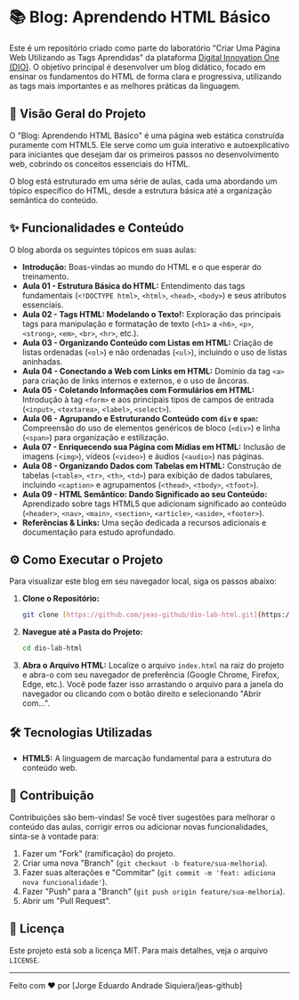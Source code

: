 # 📚 Blog: Aprendendo HTML Básico

Este é um repositório criado como parte do laboratório "Criar Uma Página Web Utilizando as Tags Aprendidas" da plataforma [Digital Innovation One (DIO)](https://www.dio.me/). O objetivo principal é desenvolver um blog didático, focado em ensinar os fundamentos do HTML de forma clara e progressiva, utilizando as tags mais importantes e as melhores práticas da linguagem.

## 🚀 Visão Geral do Projeto

O "Blog: Aprendendo HTML Básico" é uma página web estática construída puramente com HTML5. Ele serve como um guia interativo e autoexplicativo para iniciantes que desejam dar os primeiros passos no desenvolvimento web, cobrindo os conceitos essenciais do HTML.

O blog está estruturado em uma série de aulas, cada uma abordando um tópico específico do HTML, desde a estrutura básica até a organização semântica do conteúdo.

## ✨ Funcionalidades e Conteúdo

O blog aborda os seguintes tópicos em suas aulas:

-  **Introdução:** Boas-vindas ao mundo do HTML e o que esperar do treinamento.
-  **Aula 01 - Estrutura Básica do HTML:** Entendimento das tags fundamentais (`<!DOCTYPE html>`, `<html>`, `<head>`, `<body>`) e seus atributos essenciais.
-  **Aula 02 - Tags HTML: Modelando o Texto!:** Exploração das principais tags para manipulação e formatação de texto (`<h1>` a `<h6>`, `<p>`, `<strong>`, `<em>`, `<br>`, `<hr>`, etc.).
-  **Aula 03 - Organizando Conteúdo com Listas em HTML:** Criação de listas ordenadas (`<ol>`) e não ordenadas (`<ul>`), incluindo o uso de listas aninhadas.
-  **Aula 04 - Conectando a Web com Links em HTML:** Domínio da tag `<a>` para criação de links internos e externos, e o uso de âncoras.
-  **Aula 05 - Coletando Informações com Formulários em HTML:** Introdução à tag `<form>` e aos principais tipos de campos de entrada (`<input>`, `<textarea>`, `<label>`, `<select>`).
-  **Aula 06 - Agrupando e Estruturando Conteúdo com `div` e `span`:** Compreensão do uso de elementos genéricos de bloco (`<div>`) e linha (`<span>`) para organização e estilização.
-  **Aula 07 - Enriquecendo sua Página com Mídias em HTML:** Inclusão de imagens (`<img>`), vídeos (`<video>`) e áudios (`<audio>`) nas páginas.
-  **Aula 08 - Organizando Dados com Tabelas em HTML:** Construção de tabelas (`<table>`, `<tr>`, `<th>`, `<td>`) para exibição de dados tabulares, incluindo `<caption>` e agrupamentos (`<thead>`, `<tbody>`, `<tfoot>`).
-  **Aula 09 - HTML Semântico: Dando Significado ao seu Conteúdo:** Aprendizado sobre tags HTML5 que adicionam significado ao conteúdo (`<header>`, `<nav>`, `<main>`, `<section>`, `<article>`, `<aside>`, `<footer>`).
-  **Referências & Links:** Uma seção dedicada a recursos adicionais e documentação para estudo aprofundado.

## ⚙️ Como Executar o Projeto

Para visualizar este blog em seu navegador local, siga os passos abaixo:

1. **Clone o Repositório:**

   ```bash
   git clone [https://github.com/jeas-github/dio-lab-html.git](https://github.com/jeas-github/dio-lab-html.git)
   ```

2. **Navegue até a Pasta do Projeto:**

   ```bash
   cd dio-lab-html
   ```

3. **Abra o Arquivo HTML:**
   Localize o arquivo `index.html` na raiz do projeto e abra-o com seu navegador de preferência (Google Chrome, Firefox, Edge, etc.). Você pode fazer isso arrastando o arquivo para a janela do navegador ou clicando com o botão direito e selecionando "Abrir com...".

## 🛠️ Tecnologias Utilizadas

-  **HTML5:** A linguagem de marcação fundamental para a estrutura do conteúdo web.

## 🤝 Contribuição

Contribuições são bem-vindas! Se você tiver sugestões para melhorar o conteúdo das aulas, corrigir erros ou adicionar novas funcionalidades, sinta-se à vontade para:

1. Fazer um "Fork" (ramificação) do projeto.
2. Criar uma nova "Branch" (`git checkout -b feature/sua-melhoria`).
3. Fazer suas alterações e "Commitar" (`git commit -m 'feat: adiciona nova funcionalidade'`).
4. Fazer "Push" para a "Branch" (`git push origin feature/sua-melhoria`).
5. Abrir um "Pull Request".

## 📄 Licença

Este projeto está sob a licença MIT. Para mais detalhes, veja o arquivo `LICENSE`.

---

Feito com ❤️ por [Jorge Eduardo Andrade Siquiera/jeas-github]
